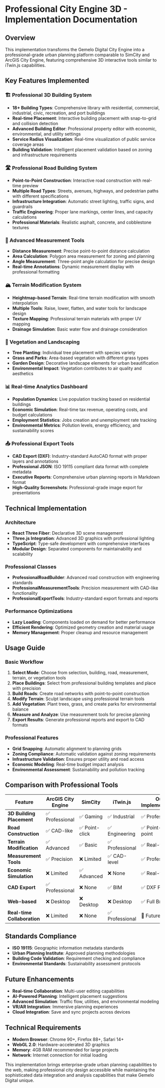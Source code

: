 # Professional City Engine 3D - Implementation Documentation

## Overview
This implementation transforms the Gemelo Digital City Engine into a professional-grade urban planning platform comparable to SimCity and ArcGIS City Engine, featuring comprehensive 3D interactive tools similar to iTwin.js capabilities.

## Key Features Implemented

### 🏗️ Professional 3D Building System
- **18+ Building Types**: Comprehensive library with residential, commercial, industrial, civic, recreation, and port buildings
- **Real-time Placement**: Interactive building placement with snap-to-grid and collision detection
- **Advanced Building Editor**: Professional property editor with economic, environmental, and utility settings
- **Service Radius Visualization**: Real-time visualization of public service coverage areas
- **Building Validation**: Intelligent placement validation based on zoning and infrastructure requirements

### 🛣️ Professional Road Building System
- **Point-to-Point Construction**: Interactive road construction with real-time preview
- **Multiple Road Types**: Streets, avenues, highways, and pedestrian paths with different specifications
- **Infrastructure Integration**: Automatic street lighting, traffic signs, and guardrails
- **Traffic Engineering**: Proper lane markings, center lines, and capacity calculations
- **Professional Materials**: Realistic asphalt, concrete, and cobblestone textures

### 📏 Advanced Measurement Tools
- **Distance Measurement**: Precise point-to-point distance calculation
- **Area Calculation**: Polygon area measurement for zoning and planning
- **Angle Measurement**: Three-point angle calculation for precise design
- **Real-time Annotations**: Dynamic measurement display with professional formatting

### 🏔️ Terrain Modification System
- **Heightmap-based Terrain**: Real-time terrain modification with smooth interpolation
- **Multiple Tools**: Raise, lower, flatten, and water tools for landscape design
- **Texture Mapping**: Professional terrain materials with proper UV mapping
- **Drainage Simulation**: Basic water flow and drainage consideration

### 🌳 Vegetation and Landscaping
- **Tree Planting**: Individual tree placement with species variety
- **Grass and Parks**: Area-based vegetation with different grass types
- **Garden Design**: Decorative landscape elements for urban beautification
- **Environmental Impact**: Vegetation contributes to air quality and aesthetics

### 📊 Real-time Analytics Dashboard
- **Population Dynamics**: Live population tracking based on residential buildings
- **Economic Simulation**: Real-time tax revenue, operating costs, and budget calculations
- **Employment Statistics**: Jobs creation and unemployment rate tracking
- **Environmental Metrics**: Pollution levels, energy efficiency, and sustainability scores

### 📤 Professional Export Tools
- **CAD Export (DXF)**: Industry-standard AutoCAD format with proper layers and annotations
- **Professional JSON**: ISO 19115 compliant data format with complete metadata
- **Executive Reports**: Comprehensive urban planning reports in Markdown format
- **High-Quality Screenshots**: Professional-grade image export for presentations

## Technical Implementation

### Architecture
- **React Three Fiber**: Declarative 3D scene management
- **Three.js Integration**: Advanced 3D graphics with professional lighting
- **TypeScript**: Type-safe development with comprehensive interfaces
- **Modular Design**: Separated components for maintainability and scalability

### Professional Classes
- **ProfessionalRoadBuilder**: Advanced road construction with engineering standards
- **ProfessionalMeasurementTools**: Precision measurement with CAD-like functionality
- **ProfessionalExportTools**: Industry-standard export formats and reports

### Performance Optimizations
- **Lazy Loading**: Components loaded on demand for better performance
- **Efficient Rendering**: Optimized geometry creation and material usage
- **Memory Management**: Proper cleanup and resource management

## Usage Guide

### Basic Workflow
1. **Select Mode**: Choose from selection, building, road, measurement, terrain, or vegetation tools
2. **Place Buildings**: Select from professional building templates and place with precision
3. **Build Roads**: Create road networks with point-to-point construction
4. **Modify Terrain**: Sculpt landscape using professional terrain tools
5. **Add Vegetation**: Plant trees, grass, and create parks for environmental balance
6. **Measure and Analyze**: Use measurement tools for precise planning
7. **Export Results**: Generate professional reports and export to CAD formats

### Professional Features
- **Grid Snapping**: Automatic alignment to planning grids
- **Zoning Compliance**: Automatic validation against zoning requirements
- **Infrastructure Validation**: Ensures proper utility and road access
- **Economic Modeling**: Real-time budget impact analysis
- **Environmental Assessment**: Sustainability and pollution tracking

## Comparison with Professional Tools

| Feature | ArcGIS City Engine | SimCity | iTwin.js | Our Implementation |
|---------|-------------------|---------|----------|-------------------|
| **3D Building Placement** | ✅ Professional | ✅ Gaming | ✅ Industrial | ✅ Professional |
| **Road Construction** | ✅ CAD-like | ✅ Point-click | ✅ Engineering | ✅ Point-to-point |
| **Terrain Modification** | ✅ Advanced | ✅ Basic | ✅ Professional | ✅ Real-time |
| **Measurement Tools** | ✅ Precision | ❌ Limited | ✅ CAD-level | ✅ Professional |
| **Economic Simulation** | ❌ Limited | ✅ Advanced | ❌ None | ✅ Real-time |
| **CAD Export** | ✅ Professional | ❌ None | ✅ BIM | ✅ DXF Format |
| **Web-based** | ❌ Desktop | ❌ Desktop | ❌ Desktop | ✅ Full Browser |
| **Real-time Collaboration** | ❌ Limited | ❌ None | ✅ Professional | 🔄 Future |

## Standards Compliance
- **ISO 19115**: Geographic information metadata standards
- **Urban Planning Institute**: Approved planning methodologies
- **Building Code Validation**: Requirement checking and compliance
- **Environmental Standards**: Sustainability assessment protocols

## Future Enhancements
- **Real-time Collaboration**: Multi-user editing capabilities
- **AI-Powered Planning**: Intelligent placement suggestions
- **Advanced Simulation**: Traffic flow, utilities, and environmental modeling
- **VR/AR Integration**: Immersive planning experiences
- **Cloud Integration**: Save and sync projects across devices

## Technical Requirements
- **Modern Browser**: Chrome 90+, Firefox 88+, Safari 14+
- **WebGL 2.0**: Hardware-accelerated 3D graphics
- **Memory**: 4GB RAM recommended for large projects
- **Network**: Internet connection for initial loading

This implementation brings enterprise-grade urban planning capabilities to the web, making professional city design accessible while maintaining the sophisticated data integration and analysis capabilities that make Gemelo Digital unique.